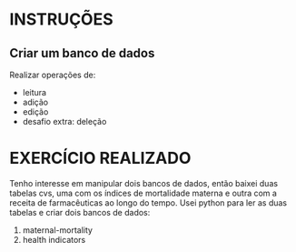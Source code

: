 # INSTRUÇÕES 
## Criar um banco de dados
Realizar operações de:
- leitura
- adição
- edição
- desafio extra: deleção

# EXERCÍCIO REALIZADO
Tenho interesse em manipular dois bancos de dados, então baixei duas tabelas cvs, uma com os índices de mortalidade materna e outra com a receita de farmacêuticas ao longo do tempo. 
Usei python para ler as duas tabelas e criar dois bancos de dados: 
1. maternal-mortality
2. health indicators

